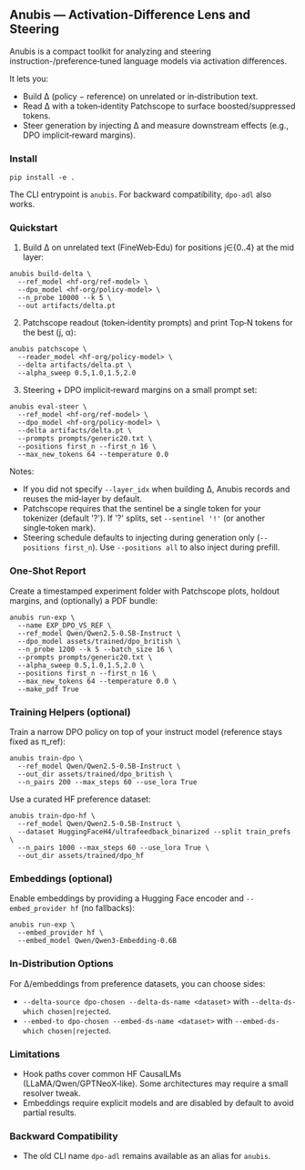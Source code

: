 ## Anubis — Activation-Difference Lens and Steering

Anubis is a compact toolkit for analyzing and steering instruction-/preference‑tuned language models via activation differences.

It lets you:
- Build Δ (policy − reference) on unrelated or in‑distribution text.
- Read Δ with a token‑identity Patchscope to surface boosted/suppressed tokens.
- Steer generation by injecting Δ and measure downstream effects (e.g., DPO implicit‑reward margins).

### Install

```
pip install -e .
```

The CLI entrypoint is `anubis`. For backward compatibility, `dpo-adl` also works.

### Quickstart

1) Build Δ on unrelated text (FineWeb‑Edu) for positions j∈{0..4} at the mid layer:

```
anubis build-delta \
  --ref_model <hf-org/ref-model> \
  --dpo_model <hf-org/policy-model> \
  --n_probe 10000 --k 5 \
  --out artifacts/delta.pt
```

2) Patchscope readout (token‑identity prompts) and print Top‑N tokens for the best (j, α):

```
anubis patchscope \
  --reader_model <hf-org/policy-model> \
  --delta artifacts/delta.pt \
  --alpha_sweep 0.5,1.0,1.5,2.0
```

3) Steering + DPO implicit‑reward margins on a small prompt set:

```
anubis eval-steer \
  --ref_model <hf-org/ref-model> \
  --dpo_model <hf-org/policy-model> \
  --delta artifacts/delta.pt \
  --prompts prompts/generic20.txt \
  --positions first_n --first_n 16 \
  --max_new_tokens 64 --temperature 0.0
```

Notes:
- If you did not specify `--layer_idx` when building Δ, Anubis records and reuses the mid‑layer by default.
- Patchscope requires that the sentinel be a single token for your tokenizer (default '?'). If '?' splits, set `--sentinel '!'` (or another single‑token mark).
- Steering schedule defaults to injecting during generation only (`--positions first_n`). Use `--positions all` to also inject during prefill.

### One‑Shot Report

Create a timestamped experiment folder with Patchscope plots, holdout margins, and (optionally) a PDF bundle:

```
anubis run-exp \
  --name EXP_DPO_VS_REF \
  --ref_model Qwen/Qwen2.5-0.5B-Instruct \
  --dpo_model assets/trained/dpo_british \
  --n_probe 1200 --k 5 --batch_size 16 \
  --prompts prompts/generic20.txt \
  --alpha_sweep 0.5,1.0,1.5,2.0 \
  --positions first_n --first_n 16 \
  --max_new_tokens 64 --temperature 0.0 \
  --make_pdf True
```

### Training Helpers (optional)

Train a narrow DPO policy on top of your instruct model (reference stays fixed as π_ref):

```
anubis train-dpo \
  --ref_model Qwen/Qwen2.5-0.5B-Instruct \
  --out_dir assets/trained/dpo_british \
  --n_pairs 200 --max_steps 60 --use_lora True
```

Use a curated HF preference dataset:

```
anubis train-dpo-hf \
  --ref_model Qwen/Qwen2.5-0.5B-Instruct \
  --dataset HuggingFaceH4/ultrafeedback_binarized --split train_prefs \
  --n_pairs 1000 --max_steps 60 --use_lora True \
  --out_dir assets/trained/dpo_hf
```

### Embeddings (optional)

Enable embeddings by providing a Hugging Face encoder and `--embed_provider hf` (no fallbacks):

```
anubis run-exp \
  --embed_provider hf \
  --embed_model Qwen/Qwen3-Embedding-0.6B
```

### In‑Distribution Options

For Δ/embeddings from preference datasets, you can choose sides:
- `--delta-source dpo-chosen --delta-ds-name <dataset>` with `--delta-ds-which chosen|rejected`.
- `--embed-to dpo-chosen --embed-ds-name <dataset>` with `--embed-ds-which chosen|rejected`.

### Limitations

- Hook paths cover common HF CausalLMs (LLaMA/Qwen/GPTNeoX‑like). Some architectures may require a small resolver tweak.
- Embeddings require explicit models and are disabled by default to avoid partial results.

### Backward Compatibility

- The old CLI name `dpo-adl` remains available as an alias for `anubis`.

